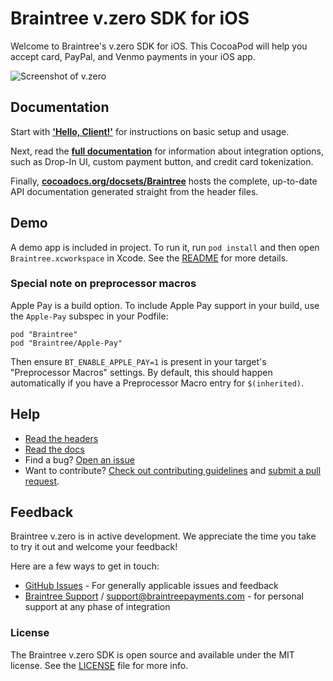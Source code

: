 # Braintree v.zero SDK for iOS

Welcome to Braintree's v.zero SDK for iOS. This CocoaPod will help you accept card, PayPal, and Venmo payments in your iOS app.

![Screenshot of v.zero](screenshot.png)

## Documentation

Start with [**'Hello, Client!'**](https://developers.braintreepayments.com/ios/start/hello-client) for instructions on basic setup and usage.

Next, read the [**full documentation**](https://developers.braintreepayments.com/ios/sdk/client) for information about integration options, such as Drop-In UI, custom payment button, and credit card tokenization.

Finally, [**cocoadocs.org/docsets/Braintree**](http://cocoadocs.org/docsets/Braintree) hosts the complete, up-to-date API documentation generated straight from the header files.

## Demo

A demo app is included in project. To run it, run `pod install` and then open `Braintree.xcworkspace` in Xcode. See the [README](Demos/Braintree-Demo/README.md) for more details.

### Special note on preprocessor macros

Apple Pay is a build option. To include Apple Pay support in your build, use the `Apple-Pay` subspec in your Podfile:

```
pod "Braintree"
pod "Braintree/Apple-Pay"
```

Then ensure `BT_ENABLE_APPLE_PAY=1` is present in your target's "Preprocessor Macros" settings.
By default, this should happen automatically if you have a Preprocessor Macro entry for `$(inherited)`.

## Help

* [Read the headers](Braintree/Braintree.h)
* [Read the docs](https://developers.braintreepayments.com/ios/sdk/client)
* Find a bug? [Open an issue](https://github.com/braintree/braintree_ios/issues)
* Want to contribute? [Check out contributing guidelines](CONTRIBUTING.md) and [submit a pull request](https://help.github.com/articles/creating-a-pull-request).

## Feedback

Braintree v.zero is in active development. We appreciate the time you take to try it out and welcome your feedback!

Here are a few ways to get in touch:

* [GitHub Issues](https://github.com/braintree/braintree_ios/issues) - For generally applicable issues and feedback
* [Braintree Support](https://articles.braintreepayments.com/) / support@braintreepayments.com - for personal support at any phase of integration

### License

The Braintree v.zero SDK is open source and available under the MIT license. See the [LICENSE](LICENSE) file for more info.
